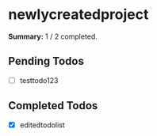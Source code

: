 # newlycreatedproject

**Summary:** 1 / 2 completed.

## Pending Todos
- [ ] testtodo123

## Completed Todos
- [x] editedtodolist
